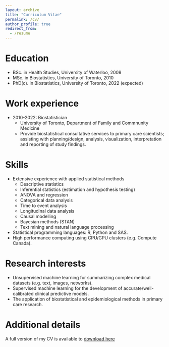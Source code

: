```yaml
---
layout: archive
title: "Curriculum Vitae"
permalink: /cv/
author_profile: true
redirect_from:
  - /resume
---
```


Education
======
* BSc. in Health Studies, University of Waterloo, 2008
* MSc. in Biostatistics, University of Toronto, 2010
* PhD(c). in Biostatistics, University of Toronto, 2022 (expected)

Work experience
======
* 2010-2022: Biostatistician
  * University of Toronto, Department of Family and Commnunity Medicine
  * Provide biostatistical consultative services to primary care scientists; assisting with planning/design, analysis, visualization, interpretation and reporting of study findings. 
  
Skills
======
* Extensive experience with applied statistical methods 
  * Descriptive statistics
  * Inferential statistics (estimation and hypothesis testing)
  * ANOVA and regression
  * Categorical data analysis
  * Time to event analysis
  * Longitudinal data analysis
  * Causal modelling
  * Bayesian methods (STAN)
  * Text mining and natural language processing
* Statistical programming languages: R, Python and SAS. 
* High performance computing using CPU/GPU clusters (e.g. Compute Canada). 

Research interests
======
* Unsupervised machine learning for summarizing complex medical datasets (e.g. text, images, networks).
* Supervised machine learning for the development of accurate/well-calibrated clinical predictive models.
* The application of biostatistical and epidemiological methods in primary care research.
  
Additional details
======
A full version of my CV is available to [download here](../files/ChrisMeaney_AcademicCV_Feb2020.pdf)
